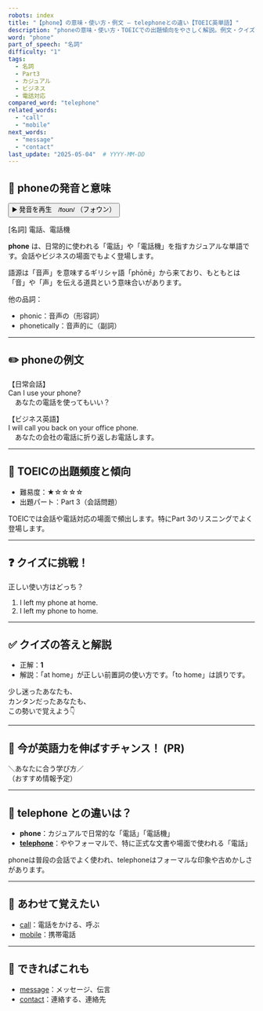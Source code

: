 ```yaml
---
robots: index
title: "【phone】の意味・使い方・例文 ― telephoneとの違い【TOEIC英単語】"
description: "phoneの意味・使い方・TOEICでの出題傾向をやさしく解説。例文・クイズ付きでtelephoneとの違いもわかりやすく学べます。"
word: "phone"
part_of_speech: "名詞"
difficulty: "1"
tags:
  - 名詞
  - Part3
  - カジュアル
  - ビジネス
  - 電話対応
compared_word: "telephone"
related_words:
  - "call"
  - "mobile"
next_words:
  - "message"
  - "contact"
last_update: "2025-05-04"  # YYYY-MM-DD
---
```


## 🔰 phoneの発音と意味

<button class="play-audio" onclick="playTTS('phone')">
  <span class="play-audio-main">
    ▶️ 発音を再生　/foʊn/
  </span>
  <span class="play-audio-sub">
    （フォウン）
  </span>
</button>

[名詞] 電話、電話機

**phone** は、日常的に使われる「電話」や「電話機」を指すカジュアルな単語です。会話やビジネスの場面でもよく登場します。

語源は「音声」を意味するギリシャ語「phōnē」から来ており、もともとは「音」や「声」を伝える道具という意味合いがあります。

他の品詞：  
- phonic：音声の（形容詞）
- phonetically：音声的に（副詞）

---

## ✏️ phoneの例文

【日常会話】  
Can I use your phone?  
　あなたの電話を使ってもいい？

【ビジネス英語】  
I will call you back on your office phone.  
　あなたの会社の電話に折り返しお電話します。

---

## 🎯 TOEICの出題頻度と傾向

- 難易度：★☆☆☆☆
- 出題パート：Part 3（会話問題）

TOEICでは会話や電話対応の場面で頻出します。特にPart 3のリスニングでよく登場します。

---

## ❓ クイズに挑戦！

正しい使い方はどっち？

1. I left my phone at home.  
2. I left my phone to home.

---

## ✅ クイズの答えと解説

- 正解：**1**
- 解説：「at home」が正しい前置詞の使い方です。「to home」は誤りです。

少し迷ったあなたも、  
カンタンだったあなたも、  
この勢いで覚えよう👇️

---

## 🚀 今が英語力を伸ばすチャンス！ (PR)

<div class="info-center">
＼あなたに合う学び方／<br>  
（おすすめ情報予定）
</div>

---

## 🤔  telephone との違いは？

- **phone**：カジュアルで日常的な「電話」「電話機」
- **[telephone](/word/telephone/)**：ややフォーマルで、特に正式な文書や場面で使われる「電話」

phoneは普段の会話でよく使われ、telephoneはフォーマルな印象や古めかしさがあります。

---

## 🧩 あわせて覚えたい

- [call](/word/call/)：電話をかける、呼ぶ
- [mobile](/word/mobile/)：携帯電話

---

## 📖 できればこれも

- [message](/word/message/)：メッセージ、伝言
- [contact](/word/contact/)：連絡する、連絡先

<!-- cvid: aid02_bid03 -->
